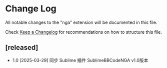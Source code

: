 # Change Log

All notable changes to the "nga" extension will be documented in this file.

Check [Keep a Changelog](http://keepachangelog.com/) for recommendations on how to structure this file.

## [released]

- 1.0 [2025-03-29]
同步 Sublime 插件 SublimeBBCodeNGA v1.0版本